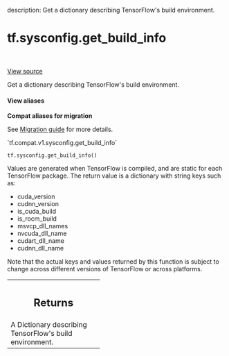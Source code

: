 description: Get a dictionary describing TensorFlow's build environment.

<div itemscope itemtype="http://developers.google.com/ReferenceObject">
<meta itemprop="name" content="tf.sysconfig.get_build_info" />
<meta itemprop="path" content="Stable" />
</div>

# tf.sysconfig.get_build_info

<!-- Insert buttons and diff -->

<table class="tfo-notebook-buttons tfo-api nocontent" align="left">

</table>

<a target="_blank" class="external" href="/code/stable/tensorflow/python/platform/sysconfig.py">View source</a>



Get a dictionary describing TensorFlow's build environment.

<section class="expandable">
  <h4 class="showalways">View aliases</h4>
  <p>
<b>Compat aliases for migration</b>
<p>See
<a href="https://www.tensorflow.org/guide/migrate">Migration guide</a> for
more details.</p>
<p>`tf.compat.v1.sysconfig.get_build_info`</p>
</p>
</section>

<pre class="devsite-click-to-copy prettyprint lang-py tfo-signature-link">
<code>tf.sysconfig.get_build_info()
</code></pre>



<!-- Placeholder for "Used in" -->

Values are generated when TensorFlow is compiled, and are static for each
TensorFlow package. The return value is a dictionary with string keys such as:

  - cuda_version
  - cudnn_version
  - is_cuda_build
  - is_rocm_build
  - msvcp_dll_names
  - nvcuda_dll_name
  - cudart_dll_name
  - cudnn_dll_name

Note that the actual keys and values returned by this function is subject to
change across different versions of TensorFlow or across platforms.

<!-- Tabular view -->
 <table class="responsive fixed orange">
<colgroup><col width="214px"><col></colgroup>
<tr><th colspan="2"><h2 class="add-link">Returns</h2></th></tr>
<tr class="alt">
<td colspan="2">
A Dictionary describing TensorFlow's build environment.
</td>
</tr>

</table>

